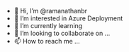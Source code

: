 - 👋 Hi, I’m @ramanathanbr
- 👀 I’m interested in Azure Deployment
- 🌱 I’m currently learning 
- 💞️ I’m looking to collaborate on ...
- 📫 How to reach me ...

<!---
ramanathanbr/ramanathanbr is a ✨ special ✨ repository because its `README.md` (this file) appears on your GitHub profile.
You can click the Preview link to take a look at your changes.
--->
